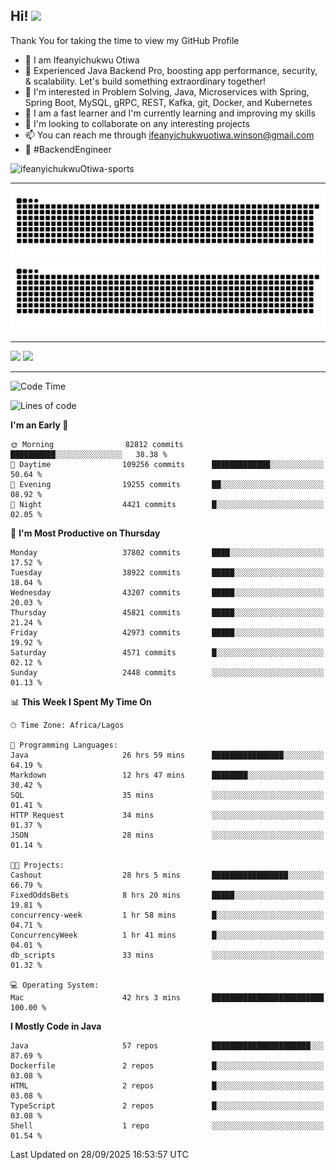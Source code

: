 <!-- BLOG-POST-LIST:START --><!-- BLOG-POST-LIST:END -->

## Hi! <img src="https://media.giphy.com/media/hvRJCLFzcasrR4ia7z/giphy.gif" width="4%"> 

Thank You for taking the time to view my GitHub Profile

- 👋 I am Ifeanyichukwu Otiwa
- 🚀 Experienced Java Backend Pro, boosting app performance, security, & scalability. Let's build something extraordinary together!
- 👀 I'm interested in Problem Solving, Java, Microservices with Spring, Spring Boot, MySQL, gRPC, REST, Kafka, git, Docker, and Kubernetes
- 🌱 I am a fast learner and I'm currently learning and improving my skills
- 💞️ I'm looking to collaborate on any interesting projects
- 📫 You can reach me through ifeanyichukwuotiwa.winson@gmail.com
- 🚀 #BackendEngineer

<p align="left" marginTop="10px"> <img src="https://komarev.com/ghpvc/?username=ifeanyichukwuOtiwa-sports&label=Profile%20views&color=0e75b6&style=for-the-badge" alt="ifeanyichukwuOtiwa-sports" /> </p>

***

<!--🐍📈SNAKEGRAPH / 🌐WEBSITE: https://github.com/Platane/snk -->
![github contribution grid snake animation](https://raw.githubusercontent.com/ifeanyichukwuOtiwa-sports/ifeanyichukwuOtiwa-sports/output/github-contribution-grid-snake-dark.svg#gh-dark-mode-only)![github contribution grid snake animation](https://raw.githubusercontent.com/ifeanyichukwuOtiwa-sports/ifeanyichukwuOtiwa-sports/output/github-contribution-grid-snake.svg#gh-light-mode-only)

***

<p float="left">
  <img float="left" src="https://github-readme-stats.vercel.app/api?username=ifeanyichukwuOtiwa-sports&count_private=true&include_all_commits=true&theme=react&show_icons=true" />
  <img float="right" src="https://github-readme-stats.vercel.app/api/top-langs/?username=ifeanyichukwuOtiwa-sports&layout=compact&show_icons=true&theme=react" /> 
</p>

***



<!--START_SECTION:waka-->
![Code Time](http://img.shields.io/badge/Code%20Time-4%2C279%20hrs%204%20mins-blue)

![Lines of code](https://img.shields.io/badge/From%20Hello%20World%20I%27ve%20Written-61.3%20million%20lines%20of%20code-blue)

**I'm an Early 🐤** 

```text
🌞 Morning                82812 commits       ██████████░░░░░░░░░░░░░░░   38.38 % 
🌆 Daytime                109256 commits      █████████████░░░░░░░░░░░░   50.64 % 
🌃 Evening                19255 commits       ██░░░░░░░░░░░░░░░░░░░░░░░   08.92 % 
🌙 Night                  4421 commits        █░░░░░░░░░░░░░░░░░░░░░░░░   02.05 % 
```
📅 **I'm Most Productive on Thursday** 

```text
Monday                   37802 commits       ████░░░░░░░░░░░░░░░░░░░░░   17.52 % 
Tuesday                  38922 commits       █████░░░░░░░░░░░░░░░░░░░░   18.04 % 
Wednesday                43207 commits       █████░░░░░░░░░░░░░░░░░░░░   20.03 % 
Thursday                 45821 commits       █████░░░░░░░░░░░░░░░░░░░░   21.24 % 
Friday                   42973 commits       █████░░░░░░░░░░░░░░░░░░░░   19.92 % 
Saturday                 4571 commits        █░░░░░░░░░░░░░░░░░░░░░░░░   02.12 % 
Sunday                   2448 commits        ░░░░░░░░░░░░░░░░░░░░░░░░░   01.13 % 
```


📊 **This Week I Spent My Time On** 

```text
🕑︎ Time Zone: Africa/Lagos

💬 Programming Languages: 
Java                     26 hrs 59 mins      ████████████████░░░░░░░░░   64.19 % 
Markdown                 12 hrs 47 mins      ████████░░░░░░░░░░░░░░░░░   30.42 % 
SQL                      35 mins             ░░░░░░░░░░░░░░░░░░░░░░░░░   01.41 % 
HTTP Request             34 mins             ░░░░░░░░░░░░░░░░░░░░░░░░░   01.37 % 
JSON                     28 mins             ░░░░░░░░░░░░░░░░░░░░░░░░░   01.14 % 

🐱‍💻 Projects: 
Cashout                  28 hrs 5 mins       █████████████████░░░░░░░░   66.79 % 
FixedOddsBets            8 hrs 20 mins       █████░░░░░░░░░░░░░░░░░░░░   19.81 % 
concurrency-week         1 hr 58 mins        █░░░░░░░░░░░░░░░░░░░░░░░░   04.71 % 
ConcurrencyWeek          1 hr 41 mins        █░░░░░░░░░░░░░░░░░░░░░░░░   04.01 % 
db_scripts               33 mins             ░░░░░░░░░░░░░░░░░░░░░░░░░   01.32 % 

💻 Operating System: 
Mac                      42 hrs 3 mins       █████████████████████████   100.00 % 
```

**I Mostly Code in Java** 

```text
Java                     57 repos            ██████████████████████░░░   87.69 % 
Dockerfile               2 repos             █░░░░░░░░░░░░░░░░░░░░░░░░   03.08 % 
HTML                     2 repos             █░░░░░░░░░░░░░░░░░░░░░░░░   03.08 % 
TypeScript               2 repos             █░░░░░░░░░░░░░░░░░░░░░░░░   03.08 % 
Shell                    1 repo              ░░░░░░░░░░░░░░░░░░░░░░░░░   01.54 % 
```




 Last Updated on 28/09/2025 16:53:57 UTC
<!--END_SECTION:waka-->

<!--
<p align="center">
![trophy](https://github-profile-trophy.vercel.app/?username=ifeanyichukwuOtiwa-sports&theme=onedark) (https://github.com/ryo-ma/github-profile-trophy)
</p>
-->

<!---
ifeanyi-otiwa/ifeanyi-otiwa is a ✨ special ✨ repository because its `README.md` (this file) appears on your GitHub profile.
You can click the Preview link to take a look at your changes.
--->
